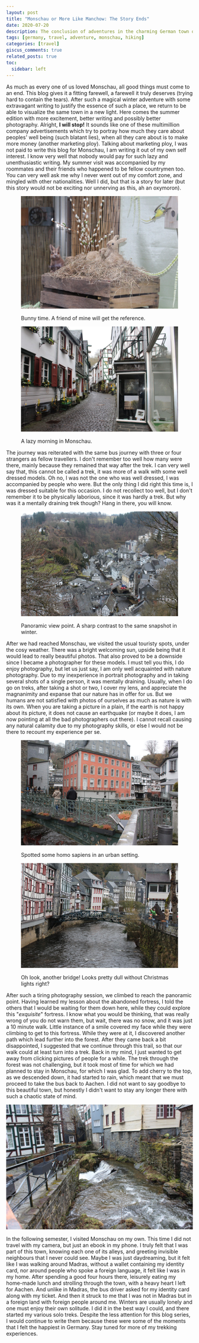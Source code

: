 ```yaml
---
layout: post
title: "Monschau or More Like Manchow: The Story Ends"
date: 2020-07-20
description: The conclusion of adventures in the charming German town of Monschau
tags: [germany, travel, adventure, monschau, hiking]
categories: [travel]
giscus_comments: true
related_posts: true
toc:
  sidebar: left
---
```


As much as every one of us loved Monschau, all good things must come to an end. This blog gives it a fitting farewell, a farewell it truly deserves (trying hard to contain the tears). After such a magical winter adventure with some extravagant writing to justify the essence of such a place, we return to be able to visualize the same town in a new light. Here comes the summer edition with more excitement, better writing and possibly better photography. Alright, **I will stop!** It sounds like one of these multimillion company advertisements which try to portray how much they care about peoples' well being (such blatant lies), when all they care about is to make more money (another marketing ploy). Talking about marketing ploy, I was not paid to write this blog for Monschau, I am writing it out of my own self interest. I know very well that nobody would pay for such lazy and unenthusiastic writing. My summer visit was accompanied by my roommates and their friends who happened to be fellow countrymen too. You can very well ask me why I never went out of my comfort zone, and mingled with other nationalities. Well I did, but that is a story for later (but this story would not be exciting nor unnerving as this, ah an oxymoron).

<figure>

![](/assets/img/posts/img_4644.jpg-2.jpg)

<figcaption>

Bunny time. A friend of mine will get the reference.

</figcaption>

</figure>

<figure>

![](/assets/img/posts/img_4643.jpg-2.jpg)

<figcaption>

A lazy morning in Monschau.

</figcaption>

</figure>

The journey was reiterated with the same bus journey with three or four strangers as fellow travellers. I don't remember too well how many were there, mainly because they remained that way after the trek. I can very well say that, this cannot be called a trek, it was more of a walk with some well dressed models. Oh no, I was not the one who was well dressed, I was accompanied by people who were. But the only thing I did right this time is, I was dressed suitable for this occasion. I do not recollect too well, but I don't remember it to be physically laborious, since it was hardly a trek. But why was it a mentally draining trek though? Hang in there, you will know.

<figure>

![](/assets/img/posts/img_4594.jpg-2.jpg)

<figcaption>

Panoramic view point. A sharp contrast to the same snapshot in winter.

</figcaption>

</figure>

After we had reached Monschau, we visited the usual touristy spots, under the cosy weather. There was a bright welcoming sun, upside being that it would lead to really beautiful photos. That also proved to be a downside since I became a photographer for these models. I must tell you this, I do enjoy photography, but let us just say, I am only well acquainted with nature photography. Due to my inexperience in portrait photography and in taking several shots of a single person, it was mentally draining. Usually, when I do go on treks, after taking a shot or two, I cover my lens, and appreciate the magnanimity and expanse that our nature has in offer for us. But we humans are not satisfied with photos of ourselves as much as nature is with its own. When you are taking a picture in a plain, if the earth is not happy about its picture, it does not cause an earthquake (or maybe it does, I am now pointing at all the bad photographers out there). I cannot recall causing any natural calamity due to my photography skills, or else I would not be there to recount my experience per se.

<figure>

![](/assets/img/posts/img_4679.jpg-2.jpg)

<figcaption>

Spotted some homo sapiens in an urban setting.

</figcaption>

</figure>

<figure>

![](/assets/img/posts/img_4655.jpg-2.jpg)

<figcaption>

Oh look, another bridge! Looks pretty dull without Christmas lights right?

</figcaption>

</figure>

After such a tiring photography session, we climbed to reach the panoramic point. Having learned my lesson about the abandoned fortress, I told the others that I would be waiting for them down here, while they could explore this "_exquisite_" fortress. I know what you would be thinking, that was really wrong of you do not warn them, but wait, there was no snow, and it was just a 10 minute walk. Little instance of a smile covered my face while they were climbing to get to this fortress. While they were at it, I discovered another path which lead further into the forest. After they came back a bit disappointed, I suggested that we continue through this trail, so that our walk could at least turn into a trek. Back in my mind, I just wanted to get away from clicking pictures of people for a while. The trek through the forest was not challenging, but it took most of time for which we had planned to stay in Monschau, for which I was glad. To add cherry to the top, as we descended down, it had started to rain, which meant that we must proceed to take the bus back to Aachen. I did not want to say goodbye to this beautiful town, but honestly I didn't want to stay any longer there with such a chaotic state of mind.

![](/assets/img/posts/img_4546.jpg-2.jpg)

In the following semester, I visited Monschau on my own. This time I did not travel with my camera, but just an ebook in my phone. I truly felt that I was part of this town, knowing each one of its alleys, and greeting invisible neighbours that I never could see. Maybe I was just daydreaming, but it felt like I was walking around Madras, without a wallet containing my identity card, nor around people who spoke a foreign language, it felt like I was in my home. After spending a good four hours there, leisurely eating my home-made lunch and strolling through the town, with a heavy heart I left for Aachen. And unlike in Madras, the bus driver asked for my identity card along with my ticket. And then it struck to me that I was not in Madras but in a foreign land with foreign people around me. Winters are usually lonely and one must enjoy their own solitude. I did it in the best way I could, and there started my various solo treks. Despite the less attention for this blog series, I would continue to write them because these were some of the moments that I felt the happiest in Germany. Stay tuned for more of my trekking experiences.
